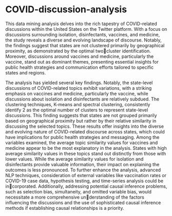 # COVID-discussion-analysis

This data mining analysis delves into the rich tapestry of COVID-related discussions within the United States on the Twitter platform. With a focus on discussions surrounding isolation, disinfectants, vaccines, and medicine, the study reveals a diverse and evolving landscape of discourse. Notably, the findings suggest that states are not clustered primarily by geographical proximity, as demonstrated by the optimal twocluster identification. Moreover, discussions around vaccines and medicine, particularly the vaccine, stand out as dominant themes, presenting essential insights for public health strategies and communication efforts tailored to specific states and regions.

The analysis has yielded several key findings. Notably, the state-level discussions of COVID-related topics exhibit variations, with a striking emphasis on vaccines and medicine, particularly the vaccine, while discussions about isolation and disinfectants are relatively subdued. The clustering techniques, K-means and spectral clustering, consistently identify 2 as the optimal number of clusters to represent state-level discussions. This finding suggests that states are not grouped primarily based on geographical proximity but rather by their relative similarity in discussing the selected topics. These results offer insights into the diverse and evolving nature of COVID-related discourse across states, which could have implications for public health strategies and messaging.
Among the variables examined, the average topic similarity values for vaccines and medicine appear to be the most explanatory in the analysis. States with high average similarity values in these topics stand out distinctly from those with lower values. While the average similarity values for isolation and disinfectants provide valuable information, their impact on explaining the outcomes is less pronounced. To further enhance the analysis, advanced NLP techniques, consideration of external variables like vaccination rates or COVID-19 case data, hypothesis testing, and time-series analysis could be incorporated. Additionally, addressing potential causal inference problems, such as selection bias, simultaneity, and omitted variable bias, would necessitate a more comprehensive understanding of the factors influencing the discussions and the use of sophisticated causal inference methods if establishing causal relationships is a priority.
